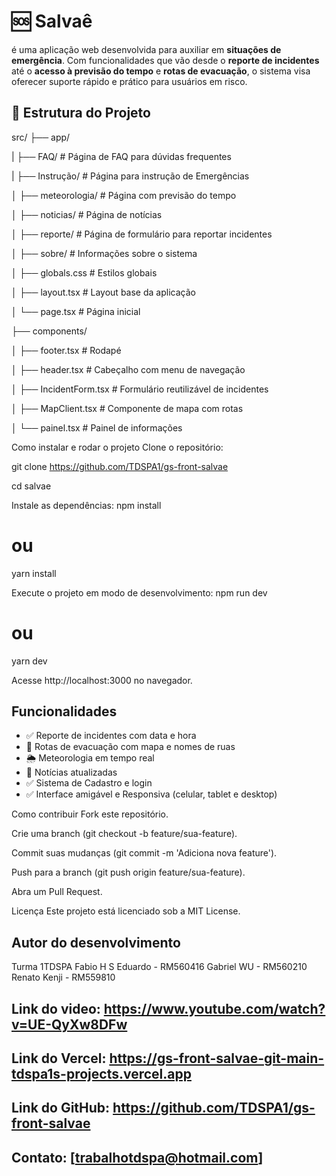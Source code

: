 # 🆘 Salvaê
 é uma aplicação web desenvolvida para auxiliar em **situações de emergência**. Com funcionalidades que vão desde o **reporte de incidentes** até o **acesso à previsão do tempo** e **rotas de evacuação**, o sistema visa oferecer suporte rápido e prático para usuários em risco.

## 📁 Estrutura do Projeto
src/
├── app/

| ├── FAQ/ # Página de FAQ para dúvidas frequentes

| ├── Instrução/ # Página para instrução de Emergências

│ ├── meteorologia/ # Página com previsão do tempo

│ ├── noticias/ # Página de notícias

│ ├── reporte/ # Página de formulário para reportar incidentes

│ ├── sobre/ # Informações sobre o sistema

│ ├── globals.css # Estilos globais

│ ├── layout.tsx # Layout base da aplicação

│ └── page.tsx # Página inicial

├── components/

│ ├── footer.tsx # Rodapé

│ ├── header.tsx # Cabeçalho com menu de navegação

│ ├── IncidentForm.tsx # Formulário reutilizável de incidentes

│ ├── MapClient.tsx # Componente de mapa com rotas

│ └── painel.tsx # Painel de informações

Como instalar e rodar o projeto
Clone o repositório:

git clone <https://github.com/TDSPA1/gs-front-salvae>

cd salvae

Instale as dependências:
npm install
# ou
yarn install

Execute o projeto em modo de desenvolvimento:
npm run dev
# ou
yarn dev

Acesse http://localhost:3000 no navegador.

## Funcionalidades

- ✅  Reporte de incidentes com data e hora
- 📍  Rotas de evacuação com mapa e nomes de ruas
- 🌦️  Meteorologia em tempo real
- 📰  Notícias atualizadas
- ✅  Sistema de Cadastro e login
- ✅  Interface amigável e Responsiva (celular, tablet e desktop)

Como contribuir
Fork este repositório.

Crie uma branch (git checkout -b feature/sua-feature).

Commit suas mudanças (git commit -m 'Adiciona nova feature').

Push para a branch (git push origin feature/sua-feature).

Abra um Pull Request.

Licença
Este projeto está licenciado sob a MIT License.

## Autor do desenvolvimento 
Turma 1TDSPA
Fabio H S Eduardo - RM560416
Gabriel WU - RM560210
Renato Kenji - RM559810

## Link do video: https://www.youtube.com/watch?v=UE-QyXw8DFw

## Link do Vercel: https://gs-front-salvae-git-main-tdspa1s-projects.vercel.app

## Link do GitHub: https://github.com/TDSPA1/gs-front-salvae

## Contato: [trabalhotdspa@hotmail.com]


